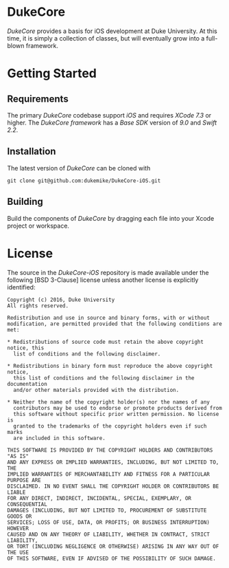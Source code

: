DukeCore
========

_DukeCore_ provides a basis for iOS development at Duke University. At this time, it is simply a collection of classes, but will eventually grow into a full-blown framework.

Getting Started
===============

Requirements
------------

The primary _DukeCore_ codebase support _iOS_ and requires _XCode 7.3_ or higher. The _DukeCore framework_ has a _Base SDK_ version of _9.0_ and _Swift 2.2_.

Installation
------------

The latest version of _DukeCore_ can be cloned with 

```
git clone git@github.com:dukemike/DukeCore-iOS.git
```

Building
--------

Build the components of _DukeCore_ by dragging each file into your Xcode project or workspace.


License
=======


The source in the _DukeCore-iOS_ repository is made available under the following [BSD 3-Clause] license unless another license is explicitly identified:

```
Copyright (c) 2016, Duke University
All rights reserved.

Redistribution and use in source and binary forms, with or without
modification, are permitted provided that the following conditions are met:

* Redistributions of source code must retain the above copyright notice, this
  list of conditions and the following disclaimer.

* Redistributions in binary form must reproduce the above copyright notice,
  this list of conditions and the following disclaimer in the documentation
  and/or other materials provided with the distribution.

* Neither the name of the copyright holder(s) nor the names of any
  contributors may be used to endorse or promote products derived from
  this software without specific prior written permission. No license is 
  granted to the trademarks of the copyright holders even if such marks 
  are included in this software.

THIS SOFTWARE IS PROVIDED BY THE COPYRIGHT HOLDERS AND CONTRIBUTORS "AS IS"
AND ANY EXPRESS OR IMPLIED WARRANTIES, INCLUDING, BUT NOT LIMITED TO, THE
IMPLIED WARRANTIES OF MERCHANTABILITY AND FITNESS FOR A PARTICULAR PURPOSE ARE
DISCLAIMED. IN NO EVENT SHALL THE COPYRIGHT HOLDER OR CONTRIBUTORS BE LIABLE
FOR ANY DIRECT, INDIRECT, INCIDENTAL, SPECIAL, EXEMPLARY, OR CONSEQUENTIAL
DAMAGES (INCLUDING, BUT NOT LIMITED TO, PROCUREMENT OF SUBSTITUTE GOODS OR
SERVICES; LOSS OF USE, DATA, OR PROFITS; OR BUSINESS INTERRUPTION) HOWEVER
CAUSED AND ON ANY THEORY OF LIABILITY, WHETHER IN CONTRACT, STRICT LIABILITY,
OR TORT (INCLUDING NEGLIGENCE OR OTHERWISE) ARISING IN ANY WAY OUT OF THE USE
OF THIS SOFTWARE, EVEN IF ADVISED OF THE POSSIBILITY OF SUCH DAMAGE.
```
